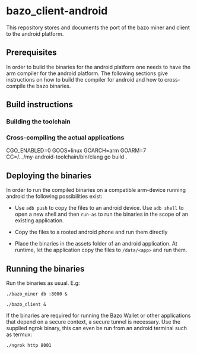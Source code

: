 # bazo_client-android
This repository stores and documents the port of the bazo miner and client to the android platform.

## Prerequisites
In order to build the binaries for the android platform one needs to have the arm compiler for the android platform. The following sections give instructions on how to build the compiler for android and how to cross-compile the bazo binaries.

## Build instructions

### Building the toolchain

### Cross-compiling the actual applications

CGO_ENABLED=0 GOOS=linux GOARCH=arm GOARM=7 \
CC=/.../my-android-toolchain/bin/clang go build .

## Deploying the binaries

In order to run the compiled binaries on a compatible arm-device running android the following possibilities exist:

* Use `adb push` to copy the files to an android device. Use `adb shell` to open a new shell and then `run-as` to run the binaries in the scope of an existing application.

* Copy the files to a rooted android phone and run them directly

* Place the binaries in the assets folder of an android application. At runtime, let the application copy the files to `/data/<app>` and run them.

## Running the binaries

Run the binaries as usual. E.g:

`./bazo_miner db :8000 &`

`./bazo_client &`

If the binaries are required for running the Bazo Wallet or other applications that depend on a secure context, a secure tunnel is necessary. Use the supplied ngrok binary, this can even be run from an android terminal such as termux:

`./ngrok http 8001`

